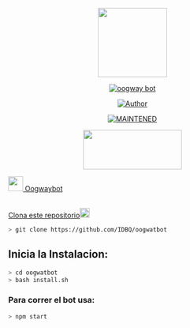 <p align="center">
<img src="./src/assistant.jpg" width="140" height="140"/>
</p>
<p align="center">
<a href="#"><img title="oogway bot" src="https://img.shields.io/badge/oogway bot

| IDBQ | 006-black?colorA=%23ff0000&colorB=%23000000&style=for-the-badge"></a>
</p>
<p align="center">
<a href="https://github.com/oogway06"><img title="Author" src="https://img.shields.io/badge/author-IDBQ-green?colorA=%00ff00style=for-the-badge&logo=github"></a>
</p>
<p align="center">
<a href="#"><img title="MAINTENED" src="https://img.shields.io/badge/MAINTENED-YES-blue?colorA=%23ff0000&colorB=%230000ff&style=for-the-badge"</a>
</p>
<p align="center">
<img src="https://www.crackingpro.com/uploads/team_VIP.gif" width="200" height="80"/>
</p>
<img src="https://i.imgur.com/n1zo2wL.gif" width="30" height="30"/> Oogwaybot
</p>
<br />
    Clona este repositorio</h3><img src="https://raw.githubusercontent.com/othneildrew/Best-README-Template/master/images/logo.png" alt="Logo" width="20" height="20">
  </a>

```bash
> git clone https://github.com/IDBQ/oogwatbot
```

## Inicia la Instalacion:

```bash
> cd oogwatbot
> bash install.sh
```

### Para correr el bot usa:
```bash
> npm start
```

